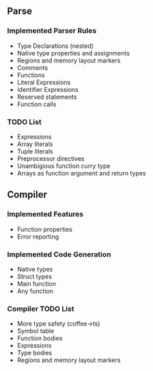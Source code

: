 ## Parse
### Implemented Parser Rules
* Type Declarations (nested)
* Native type properties and assignments
* Regions and memory layout markers
* Comments
* Functions
* Literal Expressions
* Identifier Expressions
* Reserved statements
* Function calls

### TODO List
* Expressions
* Array literals
* Tuple literals
* Preprocessor directives
* Unambigious function curry type
* Arrays as function argument and return types

## Compiler
### Implemented Features
* Function properties
* Error reporting

### Implemented Code Generation
* Native types
* Struct types
* Main function
* Any function

### Compiler TODO List
* More type safety (coffee->ts)
* Symbol table
* Function bodies
* Expressions
* Type bodies
* Regions and memory layout markers
